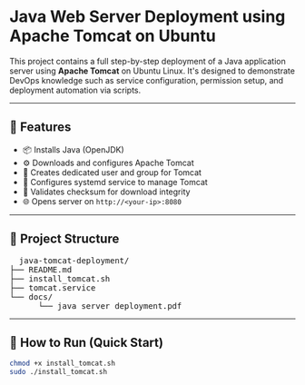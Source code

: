 # Java Web Server Deployment using Apache Tomcat on Ubuntu

This project contains a full step-by-step deployment of a Java application server using **Apache Tomcat** on Ubuntu Linux. It's designed to demonstrate DevOps knowledge such as service configuration, permission setup, and deployment automation via scripts.

---

## 📌 Features

- 📦 Installs Java (OpenJDK)
- ⚙️ Downloads and configures Apache Tomcat
- 🔐 Creates dedicated user and group for Tomcat
- 🚀 Configures systemd service to manage Tomcat
- 🧪 Validates checksum for download integrity
- 🌐 Opens server on `http://<your-ip>:8080`

---

## 📁 Project Structure
<pre>
  java-tomcat-deployment/
├── README.md
├── install_tomcat.sh
├── tomcat.service
└── docs/
      └── java_server_deployment.pdf
</pre>

---

## 🧪 How to Run (Quick Start)

```bash
chmod +x install_tomcat.sh
sudo ./install_tomcat.sh
